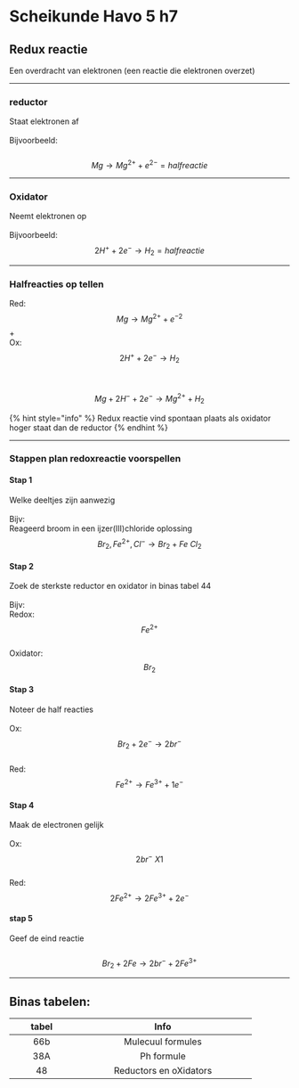 # Scheikunde Havo 5 h7



## Redux reactie

Een overdracht van elektronen (een reactie die elektronen overzet)

***

### reductor

Staat elektronen af\
\
Bijvoorbeeld:\
\
$$Mg \rightarrow Mg^{2+}+e^{2-}= halfreactie$$

***

### Oxidator

Neemt elektronen op\
\
Bijvoorbeeld:\
$$2H^{+}+ 2e^{-} \rightarrow H_{2} = halfreactie$$

***

### Halfreacties op tellen

Red: $$Mg \rightarrow Mg^{2+}+e^{-2}$$ +\
Ox: $$2H^{+}+ 2e^{-} \rightarrow H_{2}$$\
\
$$Mg +2H^{-} + 2e^{-} \rightarrow Mg^{2+}+H_{2}$$

{% hint style="info" %}
Redux reactie vind spontaan plaats als oxidator hoger staat dan de reductor
{% endhint %}

***

### Stappen plan redoxreactie voorspellen

#### Stap 1

Welke deeltjes zijn aanwezig\
\
Bijv:\
Reageerd broom in een ijzer(III)chloride oplossing\
$$Br_{2},Fe^{2+},Cl^{-} \rightarrow Br_{2} + Fe\  Cl_{2}$$

#### Stap 2

Zoek de sterkste reductor en oxidator in binas tabel 44\
\
Bijv:\
Redox: $$Fe^{2+}$$\
Oxidator: $$Br_{2}$$

#### Stap  3

Noteer de half reacties\
\
Ox: $$Br_{2}+2e^{-}\rightarrow 2br^{-}$$\
Red: $$Fe^{2+}\rightarrow Fe^{3+}+1e^{-}$$

#### Stap 4

Maak de electronen gelijk\
\
Ox: $$2br^{-} \ X1$$\
Red: $$2Fe^{2+}\rightarrow 2Fe ^{3+}+2e^{-}$$

#### stap 5

Geef de eind reactie\
\
$$Br_{2}+2Fe\rightarrow 2br^{-}+ 2 Fe^{3+}$$

***

## Binas tabelen:

<table><thead><tr><th width="100" align="center">tabel</th><th width="304" align="center">Info</th></tr></thead><tbody><tr><td align="center">66b</td><td align="center">Mulecuul formules</td></tr><tr><td align="center">38A</td><td align="center">Ph formule</td></tr><tr><td align="center">48</td><td align="center">Reductors en oXidators</td></tr></tbody></table>
